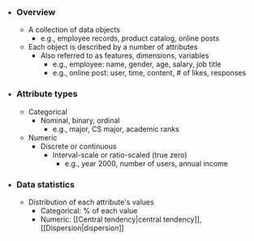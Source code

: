 - ### Overview
	- A collection of data objects
		- e.g., employee records, product catalog, online posts
	- Each object is described by a number of attributes
		- Also referred to as features, dimensions, variables
			- e.g., employee: name, gender, age, salary, job title
			- e.g., online post: user, time, content, # of likes, responses

- ### Attribute types
	- Categorical
		- Nominal, binary, ordinal
			- e.g., major, CS major, academic ranks
	- Numeric
		- Discrete or continuous
			- Interval-scale or ratio-scaled (true zero)
				- e.g., year 2000, number of users, annual income

- ### Data statistics
	- Distribution of each attribute's values
		- Categorical: % of each value
		- Numeric: [[Central tendency|central tendency]], [[Dispersion|dispersion]]